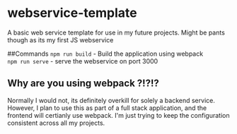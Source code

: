 # webservice-template
A basic web service template for use in my future projects. Might be pants though as its my first JS webservice

##Commands
`npm run build` - Build the application using webpack  
`npm run serve` - serve the webservice on port 3000

## Why are you using webpack ?!?!?
Normally I would not, its definitely overkill for solely a backend service. However, I plan to use this as part of a full stack application, and the frontend will certianly use webpack. I'm just trying to keep the configuration consistent across all my projects. 